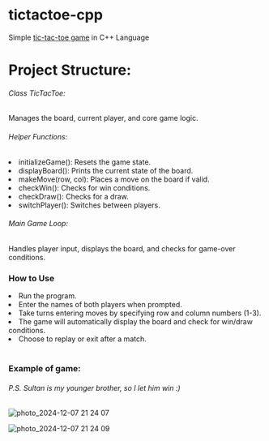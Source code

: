 # tictactoe-cpp
Simple <a href="https://github.com/rauanseidaly/tictactoe-cpp">tic-tac-toe game</a> in C++ Language

<h1> <b> Project Structure: </b> </h1>
<h6> Class TicTacToe: </h6>
Manages the board, current player, and core game logic.
<h6>Helper Functions:</h6>
<li> initializeGame(): Resets the game state. </li>
<li> displayBoard(): Prints the current state of the board.  </li>
<li> makeMove(row, col): Places a move on the board if valid. </li>
<li> checkWin(): Checks for win conditions. </li>
<li> checkDraw(): Checks for a draw. </li>
<li> switchPlayer(): Switches between players.</li>
<h6>Main Game Loop: </h6>
Handles player input, displays the board, and checks for game-over conditions.
<br>
<h3>How to Use </h3>
<li>Run the program. </li>
<li>Enter the names of both players when prompted. </li>
<li> Take turns entering moves by specifying row and column numbers (1-3). </li>
<li> The game will automatically display the board and check for win/draw conditions. </li>
<li> Choose to replay or exit after a match. </li>
<br> 
<h3> Example of game: </h3>
<h6> P.S. Sultan is my younger brother, so I let him win :) </h6>

![photo_2024-12-07 21 24 07](https://github.com/user-attachments/assets/a19ea019-e4e8-40de-9cd6-9394853bd4d9)

![photo_2024-12-07 21 24 09](https://github.com/user-attachments/assets/5eb4ab15-8a01-455b-8024-6c9179408570)

